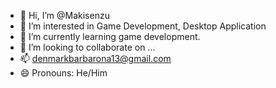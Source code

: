 - 👋 Hi, I’m @Makisenzu
- 👀 I’m interested in Game Development, Desktop Application
- 🌱 I’m currently learning game development.
- 💞️ I’m looking to collaborate on ...
- 📫 denmarkbarbarona13@gmail.com
- 😄 Pronouns: He/Him

<!---
Makisenzu/Makisenzu is a ✨ special ✨ repository because its `README.md` (this file) appears on your GitHub profile.
You can click the Preview link to take a look at your changes.
--->
